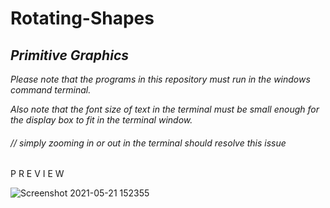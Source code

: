 # Rotating-Shapes
## *Primitive Graphics*

 *Please note that the programs in this repository must run in the windows command terminal.*

 *Also note that the font size of text in the terminal must be small enough for the display box to fit in the terminal window.*

###### // simply zooming in or out in the terminal should resolve this issue

P R E V I E W

![Screenshot 2021-05-21 152355](https://user-images.githubusercontent.com/84562594/119119491-db9f6480-ba48-11eb-9fc3-9f349267003e.png)
